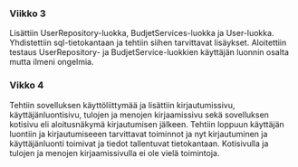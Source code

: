 ### Viikko 3
Lisättiin UserRepository-luokka, BudjetServices-luokka ja User-luokka. Yhdistettiin sql-tietokantaan ja tehtiin siihen tarvittavat lisäykset.
Aloitettiin testaus UserRepository- ja BudjetService-luokkien käyttäjän luonnin osalta mutta ilmeni ongelmia.

### Vikko 4
Tehtiin sovelluksen käyttöliittymää ja lisättiin kirjautumissivu, käyttäjänluontisivu, tulojen ja menojen kirjaamissivu sekä sovelluksen kotisivu eli aloitusnäkymä kirjautumisen jälkeen. Tehtiin loppuun käyttäjän luontiin ja kirjautumiseeen tarvittavat toiminnot ja nyt kirjautuminen ja käyttäjänluonti toimivat ja tiedot tallentuvat tietokantaan. Kotisivulla ja tulojen ja menojen kirjaamissivulla ei ole vielä toimintoja.
